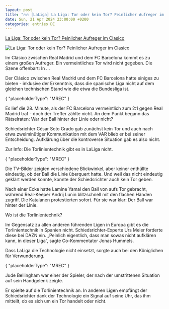 ```yaml
---
layout: post
title: "🔥🔥 [LaLiga] La Liga: Tor oder kein Tor? Peinlicher Aufreger im Clasico"
date: Sun, 21 Apr 2024 23:00:00 +0200
categories: entries DE
---
```

[La Liga: Tor oder kein Tor? Peinlicher Aufreger im Clasico](https://www.sport1.de/news/internationaler-fussball/la-liga/2024/04/la-liga-tor-oder-kein-tor-peinlicher-aufreger-im-clasico)

![La Liga: Tor oder kein Tor? Peinlicher Aufreger im Clasico](https://reshape.sport1.de/c/t/901dafac-d465-475a-9287-c9678e736945/1200x630)

Im Clásico zwischen Real Madrid und dem FC Barcelona kommt es zu einem großen Aufreger. Ein vermeintliches Tor wird nicht gegeben. Die Szene offenbart: In ...

Der Clásico zwischen Real Madrid und dem FC Barcelona hatte einiges zu bieten - inklusive der Erkenntnis, dass die spanische Liga nicht auf dem gleichen technischen Stand wie die etwa die Bundesliga ist.

{ "placeholderType": "MREC" }

Es lief die 28. Minute, als der FC Barcelona vermeintlich zum 2:1 gegen Real Madrid traf - doch der Treffer zählte nicht. An dem Punkt begann das Rätselraten: War der Ball hinter der Linie oder nicht?

Schiedsrichter César Soto Grado gab zunächst kein Tor und auch nach etwa zweiminütiger Kommunikation mit dem VAR blieb er bei seiner Entscheidung. Aufklärung über die kontroverse Situation gab es also nicht.

Zur Info: Die Torlinientechnik gibt es in LaLiga nicht.

{ "placeholderType": "MREC" }

Die TV-Bilder zeigten verschiedene Blickwinkel, aber keiner enthüllte eindeutig, ob der Ball die Linie überquert hatte. Und weil das nicht eindeutig geklärt werden konnte, konnte der Schiedsrichter auch kein Tor geben.

Nach einer Ecke hatte Lamine Yamal den Ball von aufs Tor gebracht, während Real-Keeper Andrij Lunin blitzschnell mit den flachen Händen zugriff. Die Katalanen protestierten sofort. Für sie war klar: Der Ball war hinter der Linie.

Wo ist die Torlinientechnik?

Im Gegensatz zu allen anderen führenden Ligen in Europa gibt es die Torlinientechnik in Spanien nicht. Schiedsrichter-Experte Urs Meier forderte diese bei DAZN ein. „Peinlich eigentlich, dass man sowas nicht aufklären kann, in dieser Liga“, sagte Co-Kommentator Jonas Hummels.

Dass LaLiga die Technologie nicht einsetzt, sorgte auch bei den Königlichen für Verwunderung.

{ "placeholderType": "MREC" }

Jude Bellingham war einer der Spieler, der nach der umstrittenen Situation auf sein Handgelenk zeigte.

Er spielte auf die Torlinientechnik an. In anderen Ligen empfängt der Schiedsrichter dank der Technologie ein Signal auf seine Uhr, das ihm mitteilt, ob es sich um ein Tor handelt oder nicht.

